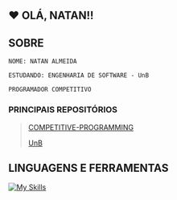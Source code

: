 ## ❤️ OLÁ, NATAN!!

## SOBRE
```
NOME: NATAN ALMEIDA

ESTUDANDO: ENGENHARIA DE SOFTWARE - UnB

PROGRAMADOR COMPETITIVO
```
### PRINCIPAIS REPOSITÓRIOS

> [COMPETITIVE-PROGRAMMING](https://github.com/NATANGOATOSO/competitive-programming)
>
> [UnB](https://github.com/NATANGOATOSO/UnB)

## LINGUAGENS E FERRAMENTAS

[![My Skills](https://skillicons.dev/icons?i=cpp,js,ts,html,css,angular,python,github,git)](https://skillicons.dev)

<!--
[![Anurag's GitHub stats](https://github-readme-stats.vercel.app/api?username=NATANGOATOSO)](https://github.com/anuraghazra/github-readme-stats)

**NATANGOATOSO/NATANGOATOSO** is a ✨ _special_ ✨ repository because its `README.md` (this file) appears on your GitHub profile.

Here are some ideas to get you started:

- 🔭 I’m currently working on ...
- 🌱 I’m currently learning ...
- 👯 I’m looking to collaborate on ...
- 🤔 I’m looking for help with ...
- 💬 Ask me about ...
- 📫 How to reach me: ...
- 😄 Pronouns: ...
- ⚡ Fun fact: ...
-->
